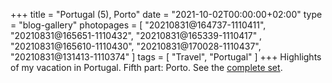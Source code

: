 +++
title             = "Portugal (5), Porto"
date              = "2021-10-02T00:00:00+02:00"
type              = "blog-gallery"
photopages        = [ "20210831@164737-1110411", "20210831@165651-1110432", "20210831@165339-1110417"
                    , "20210831@165610-1110430", "20210831@170028-1110437", "20210831@131413-1110374" ]
tags              = [ "Travel", "Portugal" ]
+++
Highlights of my vacation in Portugal. Fifth part: Porto. See the [complete set](/phototags/porto).